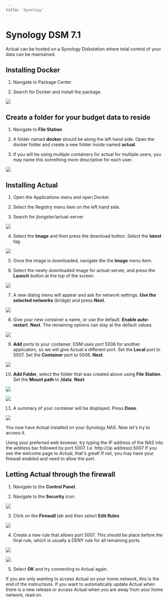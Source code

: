 ```yaml
---
title: 'Synology'
---
```


[reverse-proxy]: ./synology-reverse-proxy
[watchtower]: ./synology-watchtower

# Synology DSM 7.1

Actual can be hosted on a Synology Diskstation where total control of your data can be maintained.

## Installing Docker

1.  Navigate to Package Center.

2.  Search for Docker and install the package.

![](/img/synology-docker-install.png)

## Create a folder for your budget data to reside

1.  Navigate to **File Station**

2.  A folder named **docker** should be along the left hand side.  Open the docker folder and create a new folder inside named **actual**.

3.  If you will be using multiple containers for actual for multiple users, you may name this something more descriptive for each user.

![](/img/synology-docker-folder-creation.png)

## Installing Actual

1.  Open the Applications menu and open Docker.

2.  Select the Registry menu item on the left hand side.

3.  Search for jlongster/actual-server

![](/img/synology-docker-registry-search.png)

4.  Select the **Image** and then press the download button.  Select the **latest** tag.

![](/img/synology-docker-registry-tag.png)

5.  Once the image is downloaded, navigate the the **Image** menu item.

6.  Select the newly downloaded image for actual-server, and press the **Launch** button at the top of the screen.

![](/img/synology-docker-launch-image.png)

7.  A new dialog menu will appear and ask for network settings.  **Use the selected networks** (bridge) and press **Next**.

![](/img/synology-container-setup1.png)

8.  Give your new container a name, or use the default.  **Enable auto-restart**.  **Next**.  The remaining options can stay at the default values.

![](/img/synology-container-setup2.png)

9.  **Add** ports to your container.  DSM uses port 5006 for another application, so we will give Actual a different port.  Set the **Local** port to 5007. Set the **Container** port to 5006. **Next**.

![](/img/synology-container-setup3.png)

10.  **Add Folder**, select the folder that was created above using **File Station**.  Set the **Mount path** to **/data**.  **Next**.

![](/img/synology-container-setup4.png)

![](/img/synology-container-setup5.png)

11.  A summary of your container will be displayed.  Press **Done**.

![](/img/synology-container-setup6.png)

You now have Actual installed on your Synology NAS.  Now let's try to access it.

Using your preferred web browser, try typing the IP address of the NAS into the address bar followed by port 5007.  I.e.  http://(ip address):5007
If you see the welcome page to Actual, that's great!  If not, you may have your firewall enabled and need to allow the port.

## Letting Actual through the firewall

1.  Navigate to the **Control Panel**.

2.  Navigate to the **Security** icon.

![](/img/synology-firewall1.png)

3.  Click on the **Firewall** tab and then select **Edit Rules**

![](/img/synology-firewall2.png)

4.  Create a new rule that allows port 5007.  This should be place before the final rule, which is usually a DENY rule for all remaining ports.

![](/img/synology-firewall3.png)

![](/img/synology-firewall4.png)

5.  Select **OK** and try connecting to Actual again.

If you are only wanting to access Actual on your home network, this is the end of the instructions.  If you want to automatically update Actual when there is a new release or access Actual when you are away from your home network, read on.
